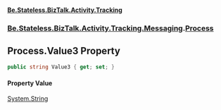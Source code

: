 #### [Be.Stateless.BizTalk.Activity.Tracking](README.md 'README')
### [Be.Stateless.BizTalk.Activity.Tracking.Messaging](Be.Stateless.BizTalk.Activity.Tracking.Messaging.md 'Be.Stateless.BizTalk.Activity.Tracking.Messaging').[Process](Process.md 'Be.Stateless.BizTalk.Activity.Tracking.Messaging.Process')

## Process.Value3 Property

```csharp
public string Value3 { get; set; }
```

#### Property Value
[System.String](https://docs.microsoft.com/en-us/dotnet/api/System.String 'System.String')